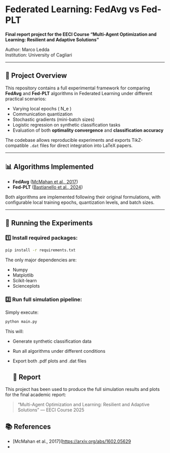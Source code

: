 # Federated Learning: FedAvg vs Fed-PLT

**Final report project for the EECI Course “Multi-Agent Optimization and Learning: Resilient and Adaptive Solutions”**

Author: Marco Ledda  
Institution: University of Cagliari

---

## 📖 Project Overview

This repository contains a full experimental framework for comparing **FedAvg** and **Fed-PLT** algorithms in Federated Learning under different practical scenarios:

- Varying local epochs \( N_e \)
- Communication quantization
- Stochastic gradients (mini-batch sizes)
- Logistic regression on synthetic classification tasks
- Evaluation of both **optimality convergence** and **classification accuracy**

The codebase allows reproducible experiments and exports TikZ-compatible `.dat` files for direct integration into LaTeX papers.

---

## 📊 Algorithms Implemented

- **FedAvg** ([McMahan et al., 2017](https://arxiv.org/abs/1602.05629))  
- **Fed-PLT** ([Bastianello et al., 2024](https://arxiv.org/abs/2401.03849))

Both algorithms are implemented following their original formulations, with configurable local training epochs, quantization levels, and batch sizes.

---

## 🚀 Running the Experiments

### 1️⃣ Install required packages:

```bash
pip install -r requirements.txt
```

The only major dependencies are:
- Numpy
- Matplotlib
- Scikit-learn
- Scienceplots

### 2️⃣ Run full simulation pipeline:
Simply execute:
```bash
python main.py
```

This will:
* Generate synthetic classification data
* Run all algorithms under different conditions
* Export both .pdf plots and .dat files

  ## 📄 Report
This project has been used to produce the full simulation results and plots for the final academic report:
> “Multi-Agent Optimization and Learning: Resilient and Adaptive Solutions” — EECI Course 2025

## 📚 References
* [McMahan et al., 2017](https://arxiv.org/abs/1602.05629
* 

